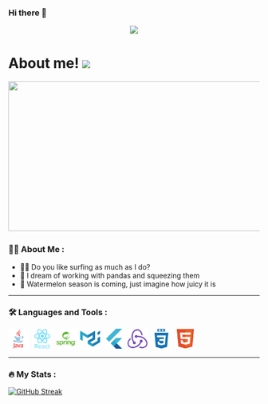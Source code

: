 ### Hi there 👋

<div id="header" align="center">
<img src="https://media.giphy.com/media/5K8wVg0g5P1wscpnPb/giphy.gif" width="100"/>
</div>

<h1>
  About me!
<img src="https://media.giphy.com/media/hvRJCLFzcasrR4ia7z/giphy.gif" width="30px"/>
</h1>

<div align="center">
<img src="https://media.giphy.com/media/3ohhwExYXg3q8oC26Q/giphy.gif" width="600" height="300"/>
</div>

### :woman_technologist: About Me :
- :surfing_woman: Do you like surfing as much as I do?
- :panda_face: I dream of working with pandas and squeezing them
- :watermelon: Watermelon season is coming, just imagine how juicy it is	 

 ---


### :hammer_and_wrench: Languages and Tools :
<div>
<img src="https://github.com/devicons/devicon/blob/master/icons/java/java-original-wordmark.svg" title="Java" alt="Java" width="40" height="40"/>&nbsp;
<img src="https://github.com/devicons/devicon/blob/master/icons/react/react-original-wordmark.svg" title="React" alt="React" width="40" height="40"/>&nbsp;
<img src="https://github.com/devicons/devicon/blob/master/icons/spring/spring-original-wordmark.svg" title="Spring" alt="Spring" width="40" height="40"/>&nbsp;
<img src="https://github.com/devicons/devicon/blob/master/icons/materialui/materialui-original.svg" title="Material UI" alt="Material UI" width="40" height="40"/>&nbsp;
<img src="https://github.com/devicons/devicon/blob/master/icons/flutter/flutter-original.svg" title="Flutter" alt="Flutter" width="40" height="40"/>&nbsp;
<img src="https://github.com/devicons/devicon/blob/master/icons/redux/redux-original.svg" title="Redux" alt="Redux " width="40" height="40"/>&nbsp;
<img src="https://github.com/devicons/devicon/blob/master/icons/css3/css3-plain-wordmark.svg"  title="CSS3" alt="CSS" width="40" height="40"/>&nbsp;
<img src="https://github.com/devicons/devicon/blob/master/icons/html5/html5-original.svg" title="HTML5" alt="HTML" width="40" height="40"/>&nbsp;
</div> 

---

### :fire: My Stats :
[![GitHub Streak](http://github-readme-streak-stats.herokuapp.com?user=sofiacrawford94&theme=dark&background=000000)](https://git.io/streak-stats) 
